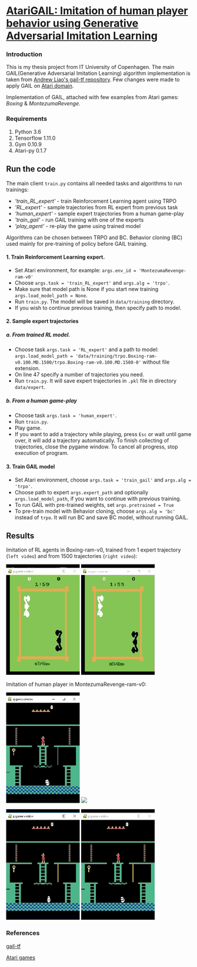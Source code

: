 # [AtariGAIL: Imitation of human player behavior using Generative Adversarial Imitation Learning]()

### Introduction

This is my thesis project from IT University of Copenhagen. The main 
GAIL(Generative Adversarial Imitation Learning) algorithm implementation
 is taken from [Andrew Liao's gail-tf repository](https://github.com/andrewliao11/gail-tf). 
 Few changes were made to apply GAIL on [Atari domain](https://gym.openai.com/envs/#atari).

Implementation of GAIL, attached with few examples from Atari games: *Boxing* & *MontezumaRevenge*.

### Requirements

1. Python 3.6
2. Tensorflow 1.11.0
3. Gym 0.10.9
4. Atari-py 0.1.7 

## Run the code

The main client `train.py` contains all needed tasks and algorithms to run trainings:
* *'train_RL_expert'* -  train Reinforcement Learning agent using TRPO
* *'RL_expert'* - sample trajectories from RL expert from previous task
* *'human_expert'* - sample expert trajectories from a human game-play
* *'train_gail'* - run GAIL training with one of the experts
* *'play_agent'* - re-play the game using trained model

Algorithms can be chosen between TRPO and BC. Behavior cloning (BC) used mainly for pre-training of policy before GAIL training.
 #### 1. Train Reinforcement Learning expert.
 * Set Atari environment, for example: `args.env_id = 'MontezumaRevenge-ram-v0'`
 * Choose `args.task = 'train_RL_expert'` and `args.alg = 'trpo'`. 
 * Make sure that model path is None if 
 you start new training `args.load_model_path = None`. 
 * Run `train.py`. The model will be saved in 
 `data/training` directory. 
 * If you wish to continue previous training, then specify path to model.
 #### 2. Sample expert trajectories 
 ##### a. From trained RL model. 
 * Choose task `args.task = 'RL_expert'` and 
 a path to model: `args.load_model_path = 'data/training/trpo.Boxing-ram-v0.100.MD.1500/trpo.Boxing-ram-v0.100.MD.1500-0'` 
 without file extension. 
 * On line 47 specify a number of trajectories you need. 
 * Run `train.py`. It will save expert trajectories in `.pkl` file in directory `data/expert`.
 ##### b. From a human game-play
 * Choose task `args.task = 'human_expert'`.  
 * Run `train.py`. 
 * Play game. 
 * If you want to add a trajectory while playing, press `Esc` or wait until game over, it will add a trajectory automatically. To finish
 collecting of trajectories, close the pygame window. To cancel all progress, stop execution of program.
 #### 3. Train GAIL model
 * Set Atari environment, choose `args.task = 'train_gail'` and `args.alg = 'trpo'`. 
 * Choose path to expert `args.expert_path` and optionally `args.load_model_path`, if you want to continue with
 previous training.
 * To run GAIL with pre-trained weights, set `args.pretrained = True`
 * To pre-train model with Behavior cloning, choose `args.alg = 'bc'` instead of `trpo`. It will run BC and 
 save BC model, without running GAIL.
 

## Results
Imitation of RL agents in Boxing-ram-v0, trained from 1 expert trajectory (`left video`) and from 1500 trajectories (`right video`):

   ![](results/Boxing1traj.gif) ![](results/Boxing1500traj.gif)
   
Imitation of human player in MontezumaRevenge-ram-v0:

   ![](results/Montezuma_jumper_16900.gif) ![](results/Montezuma_jumper_25300.gif)
   
   ![](results/Montezuma_monster_6946.gif) ![](results/Montezuma_monster_10100.gif)

 
### References

[gail-tf](https://github.com/andrewliao11/gail-tf)

[Atari games](https://gym.openai.com/envs/#atari)
